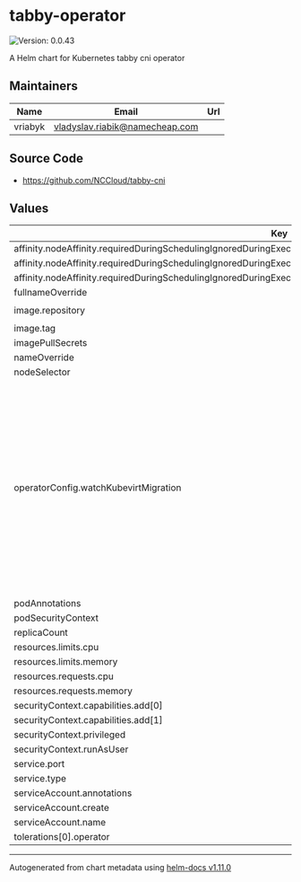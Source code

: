 # tabby-operator

![Version: 0.0.43](https://img.shields.io/badge/Version-0.0.43-informational?style=flat-square)

A Helm chart for Kubernetes tabby cni operator

## Maintainers

| Name | Email | Url |
| ---- | ------ | --- |
| vriabyk | <vladyslav.riabik@namecheap.com> |  |

## Source Code

* <https://github.com/NCCloud/tabby-cni>

## Values

| Key | Type | Default | Description |
|-----|------|---------|-------------|
| affinity.nodeAffinity.requiredDuringSchedulingIgnoredDuringExecution.nodeSelectorTerms[0].matchExpressions[0].key | string | `"kubernetes.io/os"` |  |
| affinity.nodeAffinity.requiredDuringSchedulingIgnoredDuringExecution.nodeSelectorTerms[0].matchExpressions[0].operator | string | `"In"` |  |
| affinity.nodeAffinity.requiredDuringSchedulingIgnoredDuringExecution.nodeSelectorTerms[0].matchExpressions[0].values[0] | string | `"linux"` |  |
| fullnameOverride | string | `""` |  |
| image.repository | string | `"ghcr.io/nccloud/tabby-operator"` |  |
| image.tag | string | `"latest"` |  |
| imagePullSecrets | list | `[]` |  |
| nameOverride | string | `""` |  |
| nodeSelector | object | `{}` |  |
| operatorConfig.watchKubevirtMigration | bool | `false` | whether to enable the controller that watches the completion of KubeVirt VM migrations and sends a GARP request. This also dynamically configures required RBAC permissions |
| podAnnotations | object | `{}` |  |
| podSecurityContext | object | `{}` |  |
| replicaCount | int | `1` |  |
| resources.limits.cpu | string | `"500m"` |  |
| resources.limits.memory | string | `"128Mi"` |  |
| resources.requests.cpu | string | `"10m"` |  |
| resources.requests.memory | string | `"64Mi"` |  |
| securityContext.capabilities.add[0] | string | `"NET_ADMIN"` |  |
| securityContext.capabilities.add[1] | string | `"SYS_TIME"` |  |
| securityContext.privileged | bool | `true` |  |
| securityContext.runAsUser | int | `0` |  |
| service.port | int | `80` |  |
| service.type | string | `"ClusterIP"` |  |
| serviceAccount.annotations | object | `{}` |  |
| serviceAccount.create | bool | `true` |  |
| serviceAccount.name | string | `""` |  |
| tolerations[0].operator | string | `"Exists"` |  |

----------------------------------------------
Autogenerated from chart metadata using [helm-docs v1.11.0](https://github.com/norwoodj/helm-docs/releases/v1.11.0)
